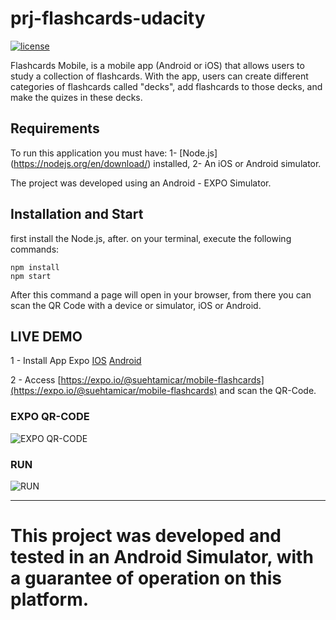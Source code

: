 # prj-flashcards-udacity
[![license](https://img.shields.io/github/license/DAVFoundation/captain-n3m0.svg?style=flat-square)](https://github.com/matheusicaro/flashcards-mobileapp-udacity/blob/master/LICENSE)

Flashcards Mobile, is a mobile app (Android or iOS) that allows users to study a collection of flashcards. With the app, users can create different categories of flashcards called "decks", add flashcards to those decks, and make the quizes in these decks.

## Requirements

To run this application you must have:
1- [Node.js] (https://nodejs.org/en/download/) installed,
2- An iOS or Android simulator.

The project was developed using an Android - EXPO Simulator.

## Installation and Start

first install the Node.js, after. on your terminal, execute the following commands:
```
npm install
npm start
```

After this command a page will open in your browser, from there you can scan the QR Code with a device or simulator, iOS or Android.

## LIVE DEMO


1 - Install App Expo
 [IOS](https://itunes.apple.com/app/apple-store/id982107779)
 [Android](https://play.google.com/store/apps/details?id=host.exp.exponent&referrer=www)

2 - Access [https://expo.io/@suehtamicar/mobile-flashcards](https://expo.io/@suehtamicar/mobile-flashcards) and scan the QR-Code.
### EXPO QR-CODE
![EXPO QR-CODE](https://user-images.githubusercontent.com/29001162/58958657-c48edb80-8779-11e9-9846-9f5a74d3bd3b.png)
### RUN
![RUN](https://user-images.githubusercontent.com/29001162/58958448-49c5c080-8779-11e9-9da4-07ee66aa2689.gif)

---
# This project was developed and tested in an Android Simulator, with a guarantee of operation on this platform.
